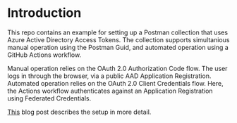 # Introduction

This repo contains an example for setting up a Postman collection that uses Azure Active Directory Access Tokens.
The collection supports simultanious manual operation using the Postman Guid, and automated operation using a GitHub Actions workflow.

Manual operation relies on the OAuth 2.0 Authorization Code flow.
The user logs in through the browser, via a public AAD Application Registration.
Automated operation relies on the OAuth 2.0 Client Credentials flow.
Here, the Actions workflow authenticates against an Application Registration using Federated Credentials.

[This]() blog post describes the setup in more detail.